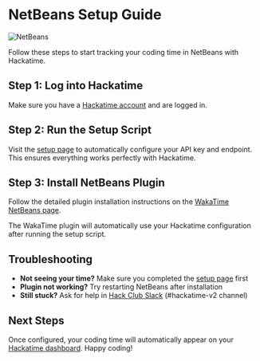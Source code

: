 # NetBeans Setup Guide

![NetBeans](/images/editor-icons/netbeans-128.png)

Follow these steps to start tracking your coding time in NetBeans with Hackatime.

## Step 1: Log into Hackatime

Make sure you have a [Hackatime account](https://hackatime.hackclub.com) and are logged in.

## Step 2: Run the Setup Script

Visit the [setup page](https://hackatime.hackclub.com/my/wakatime_setup) to automatically configure your API key and endpoint. This ensures everything works perfectly with Hackatime.

## Step 3: Install NetBeans Plugin

Follow the detailed plugin installation instructions on the [WakaTime NetBeans page](https://wakatime.com/netbeans).

The WakaTime plugin will automatically use your Hackatime configuration after running the setup script.

## Troubleshooting

- **Not seeing your time?** Make sure you completed the [setup page](https://hackatime.hackclub.com/my/wakatime_setup) first
- **Plugin not working?** Try restarting NetBeans after installation
- **Still stuck?** Ask for help in [Hack Club Slack](https://hackclub.slack.com) (#hackatime-v2 channel)

## Next Steps

Once configured, your coding time will automatically appear on your [Hackatime dashboard](https://hackatime.hackclub.com). Happy coding!
